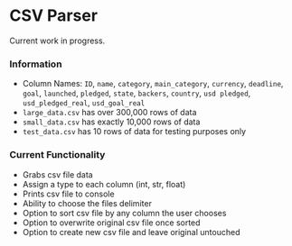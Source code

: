 # CSV Parser
Current work in progress.

### Information
* Column Names: `ID`, `name`, `category`, `main_category`, `currency`, `deadline`, `goal`, `launched`, `pledged`, `state`, `backers`, `country`, `usd pledged`, `usd_pledged_real`, `usd_goal_real`
* `large_data.csv` has over 300,000 rows of data
* `small_data.csv` has exactly 10,000 rows of data
* `test_data.csv` has 10 rows of data for testing purposes only

### Current Functionality
* Grabs csv file data
* Assign a type to each column (int, str, float)
* Prints csv file to console
* Ability to choose the files delimiter
* Option to sort csv file by any column the user chooses
* Option to overwrite original csv file once sorted
* Option to create new csv file and leave original untouched


